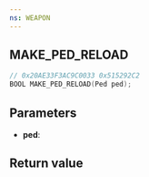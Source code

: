 ```yaml
---
ns: WEAPON
---
```

## MAKE_PED_RELOAD

```c
// 0x20AE33F3AC9C0033 0x515292C2
BOOL MAKE_PED_RELOAD(Ped ped);
```


## Parameters
* **ped**: 

## Return value

